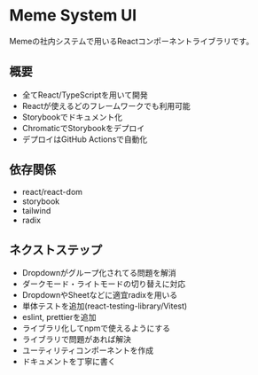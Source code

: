 # Meme System UI  
Memeの社内システムで用いるReactコンポーネントライブラリです。  

## 概要  
- 全てReact/TypeScriptを用いて開発  
- Reactが使えるどのフレームワークでも利用可能  
- Storybookでドキュメント化  
- ChromaticでStorybookをデプロイ  
- デプロイはGitHub Actionsで自動化  

## 依存関係  
- react/react-dom  
- storybook  
- tailwind  
- radix  

## ネクストステップ  
- Dropdownがグループ化されてる問題を解消  
- ダークモード・ライトモードの切り替えに対応  
- DropdownやSheetなどに適宜radixを用いる  
- 単体テストを追加(react-testing-library/Vitest)  
- eslint, prettierを追加  
- ライブラリ化してnpmで使えるようにする  
- ライブラリで問題があれば解決  
- ユーティリティコンポーネントを作成  
- ドキュメントを丁寧に書く  